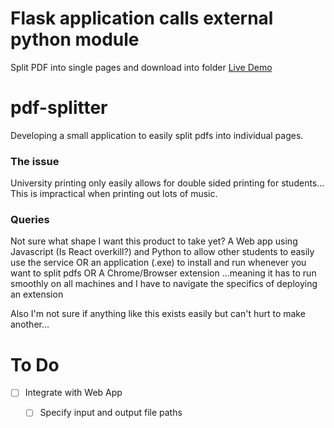 # Flask application calls external python module
Split PDF into single pages and download into folder
[ Live Demo ](https://alexwardill.github.io/PDF-Splitter/website)

# pdf-splitter
Developing a small application to easily split pdfs into individual pages.

### The issue
University printing only easily allows for double sided printing for students...
This is impractical when printing out lots of music.

### Queries
Not sure what shape I want this product to take yet?
A Web app using Javascript (Is React overkill?) and Python to allow other students to easily use the service
OR
an application (.exe) to install and run whenever you want to split pdfs
OR
A Chrome/Browser extension
...meaning it has to run smoothly on all machines and I have to navigate the specifics of deploying an extension

Also I'm not sure if anything like this exists easily but can't hurt to make another...


# To Do
- [ ] Integrate with Web App
  - [ ]  Specify input and output file paths

